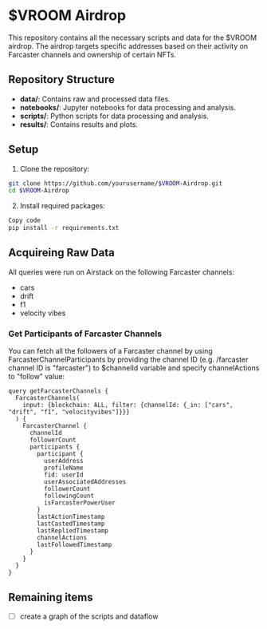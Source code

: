 # $VROOM Airdrop

This repository contains all the necessary scripts and data for the $VROOM airdrop. The airdrop targets specific addresses based on their activity on Farcaster channels and ownership of certain NFTs.

## Repository Structure

- **data/**: Contains raw and processed data files.
- **notebooks/**: Jupyter notebooks for data processing and analysis.
- **scripts/**: Python scripts for data processing and analysis.
- **results/**: Contains results and plots.

## Setup

1. Clone the repository:
```bash
git clone https://github.com/yourusername/$VROOM-Airdrop.git
cd $VROOM-Airdrop
```

2. Install required packages:
```bash
Copy code
pip install -r requirements.txt
```
## Acquireing Raw Data

All queries were run on Airstack on the following Farcaster channels:
- cars
- drift
- f1
- velocity vibes

### Get Participants of Farcaster Channels
You can fetch all the followers of a Farcaster channel by using FarcasterChannelParticipants by providing the channel ID (e.g. /farcaster channel ID is "farcaster") to $channelId variable and specify channelActions to "follow" value:

```
query getFarcasterChannels {
  FarcasterChannels(
    input: {blockchain: ALL, filter: {channelId: {_in: ["cars", "drift", "f1", "velocityvibes"]}}}
  ) {
    FarcasterChannel {
      channelId
      followerCount
      participants {
        participant {
          userAddress
          profileName
          fid: userId
          userAssociatedAddresses
          followerCount
          followingCount
          isFarcasterPowerUser
        }
        lastActionTimestamp
        lastCastedTimestamp
        lastRepliedTimestamp
        channelActions
        lastFollowedTimestamp
      }
    }
  }
}
```

## Remaining items
- [ ] create a graph of the scripts and dataflow
